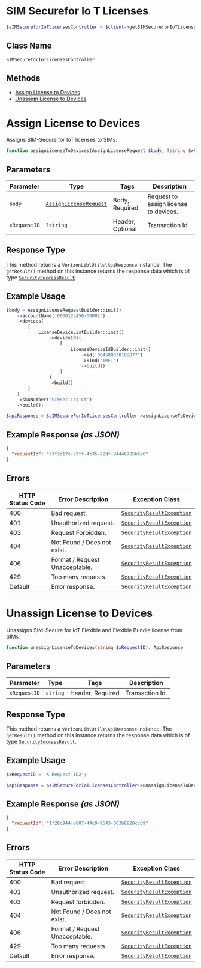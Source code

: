 # SIM Securefor Io T Licenses

```php
$sIMSecureforIoTLicensesController = $client->getSIMSecureforIoTLicensesController();
```

## Class Name

`SIMSecureforIoTLicensesController`

## Methods

* [Assign License to Devices](../../doc/controllers/sim-securefor-io-t-licenses.md#assign-license-to-devices)
* [Unassign License to Devices](../../doc/controllers/sim-securefor-io-t-licenses.md#unassign-license-to-devices)


# Assign License to Devices

Assigns SIM-Secure for IoT licenses to SIMs.

```php
function assignLicenseToDevices(AssignLicenseRequest $body, ?string $xRequestID = null): ApiResponse
```

## Parameters

| Parameter | Type | Tags | Description |
|  --- | --- | --- | --- |
| `body` | [`AssignLicenseRequest`](../../doc/models/assign-license-request.md) | Body, Required | Request to assign license to devices. |
| `xRequestID` | `?string` | Header, Optional | Transaction Id. |

## Response Type

This method returns a `VerizonLib\Utils\ApiResponse` instance. The `getResult()` method on this instance returns the response data which is of type [`SecuritySuccessResult`](../../doc/models/security-success-result.md).

## Example Usage

```php
$body = AssignLicenseRequestBuilder::init()
    ->accountName('0000123456-00001')
    ->devices(
        [
            LicenseDeviceListBuilder::init()
                ->deviceIds(
                    [
                        LicenseDeviceIdBuilder::init()
                            ->id('864508030109877')
                            ->kind('IMEI')
                            ->build()
                    ]
                )
                ->build()
        ]
    )
    ->skuNumber('SIMSec-IoT-Lt')
    ->build();

$apiResponse = $sIMSecureForIoTLicensesController->assignLicenseToDevices($body);
```

## Example Response *(as JSON)*

```json
{
  "requestId": "c3f3d17c-79ff-4b35-82df-94446785b6e0"
}
```

## Errors

| HTTP Status Code | Error Description | Exception Class |
|  --- | --- | --- |
| 400 | Bad request. | [`SecurityResultException`](../../doc/models/security-result-exception.md) |
| 401 | Unauthorized request. | [`SecurityResultException`](../../doc/models/security-result-exception.md) |
| 403 | Request Forbidden. | [`SecurityResultException`](../../doc/models/security-result-exception.md) |
| 404 | Not Found / Does not exist. | [`SecurityResultException`](../../doc/models/security-result-exception.md) |
| 406 | Format / Request Unacceptable. | [`SecurityResultException`](../../doc/models/security-result-exception.md) |
| 429 | Too many requests. | [`SecurityResultException`](../../doc/models/security-result-exception.md) |
| Default | Error response. | [`SecurityResultException`](../../doc/models/security-result-exception.md) |


# Unassign License to Devices

Unassigns SIM-Secure for IoT Flexible and Flexible Bundle license from SIMs.

```php
function unassignLicenseToDevices(string $xRequestID): ApiResponse
```

## Parameters

| Parameter | Type | Tags | Description |
|  --- | --- | --- | --- |
| `xRequestID` | `string` | Header, Required | Transaction Id. |

## Response Type

This method returns a `VerizonLib\Utils\ApiResponse` instance. The `getResult()` method on this instance returns the response data which is of type [`SecuritySuccessResult`](../../doc/models/security-success-result.md).

## Example Usage

```php
$xRequestID = 'X-Request-ID2';

$apiResponse = $sIMSecureForIoTLicensesController->unassignLicenseToDevices($xRequestID);
```

## Example Response *(as JSON)*

```json
{
  "requestId": "1f28c944-d007-44c9-9543-003b8820cc69"
}
```

## Errors

| HTTP Status Code | Error Description | Exception Class |
|  --- | --- | --- |
| 400 | Bad request. | [`SecurityResultException`](../../doc/models/security-result-exception.md) |
| 401 | Unauthorized request. | [`SecurityResultException`](../../doc/models/security-result-exception.md) |
| 403 | Request forbidden. | [`SecurityResultException`](../../doc/models/security-result-exception.md) |
| 404 | Not Found / Does not exist. | [`SecurityResultException`](../../doc/models/security-result-exception.md) |
| 406 | Format / Request Unacceptable. | [`SecurityResultException`](../../doc/models/security-result-exception.md) |
| 429 | Too many requests. | [`SecurityResultException`](../../doc/models/security-result-exception.md) |
| Default | Error response. | [`SecurityResultException`](../../doc/models/security-result-exception.md) |

